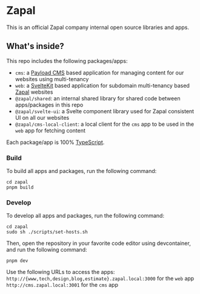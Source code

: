 # Zapal

This is an official Zapal company internal open source libraries and apps.

## What's inside?

This repo includes the following packages/apps:

- `cms`: a [Payload CMS](https://www.payloadcms.com/) based application for managing content for our websites using multi-tenancy
- `web`: a [SvelteKit](https://kit.svelte.dev/) based application for subdomain multi-tenancy based
  [Zapal](https://www.zapal.tech) websites
- `@zapal/shared`: an internal shared library for shared code between apps/packages in this repo
- `@zapal/svelte-ui`: a Svelte component library used for Zapal consistent UI on all our websites
- `@zapal/cms-local-client`: a local client for the `cms` app to be used in the `web` app for fetching content

Each package/app is 100% [TypeScript](https://www.typescriptlang.org/).

### Build

To build all apps and packages, run the following command:

```
cd zapal
pnpm build
```

### Develop

To develop all apps and packages, run the following command:

```
cd zapal
sudo sh ./scripts/set-hosts.sh
```

Then, open the repository in your favorite code editor using devcontainer, and run the following command:

```
pnpm dev
```

Use the following URLs to access the apps: `http://{www,tech,design,blog,estimate}.zapal.local:3000` for the `web` app
`http://cms.zapal.local:3001` for the `cms` app
